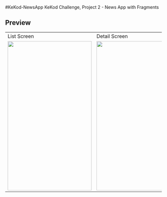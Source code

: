 #KeKod-NewsApp
KeKod Challenge, Project 2 - News App with Fragments

## Preview
 <table>
  <tr>
    <td> List Screen </td>  
    <td> Detail Screen </td>
  </tr>
  <tr>
    <td valign="top"><img src=https://user-images.githubusercontent.com/56589369/132867547-3e738d11-39c2-4006-8013-6e3b7c57cdbb.png height="480" width="270"></td>
    <td valign="top"><img src=https://user-images.githubusercontent.com/56589369/132867553-7a664c7c-e154-4538-8404-9c194faefc4c.png  height="480" width="270"></td>
  </tr>
 </table>
